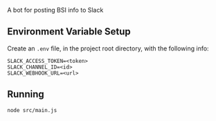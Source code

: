 A bot for posting BSI info to Slack

## Environment Variable Setup

Create an `.env` file, in the project root directory, with the following info:

```
SLACK_ACCESS_TOKEN=<token>
SLACK_CHANNEL_ID=<id>
SLACK_WEBHOOK_URL=<url>
```

## Running

`node src/main.js`
